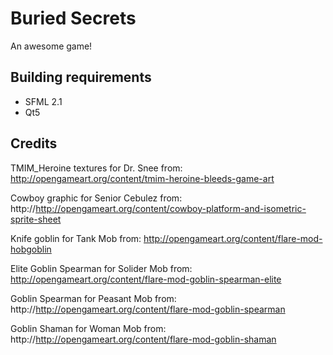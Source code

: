 Buried Secrets
=======
An awesome game!

Building requirements
-----
- SFML 2.1
- Qt5

Credits
-----
TMIM_Heroine textures for Dr. Snee from:  
http://opengameart.org/content/tmim-heroine-bleeds-game-art

Cowboy graphic for Senior Cebulez from:
http://http://opengameart.org/content/cowboy-platform-and-isometric-sprite-sheet

Knife goblin for Tank Mob from:
http://opengameart.org/content/flare-mod-hobgoblin

Elite Goblin Spearman for Solider Mob from:
http://opengameart.org/content/flare-mod-goblin-spearman-elite

Goblin Spearman for Peasant Mob from:
http://http://opengameart.org/content/flare-mod-goblin-spearman

Goblin Shaman for Woman Mob from:
http://http://opengameart.org/content/flare-mod-goblin-shaman
